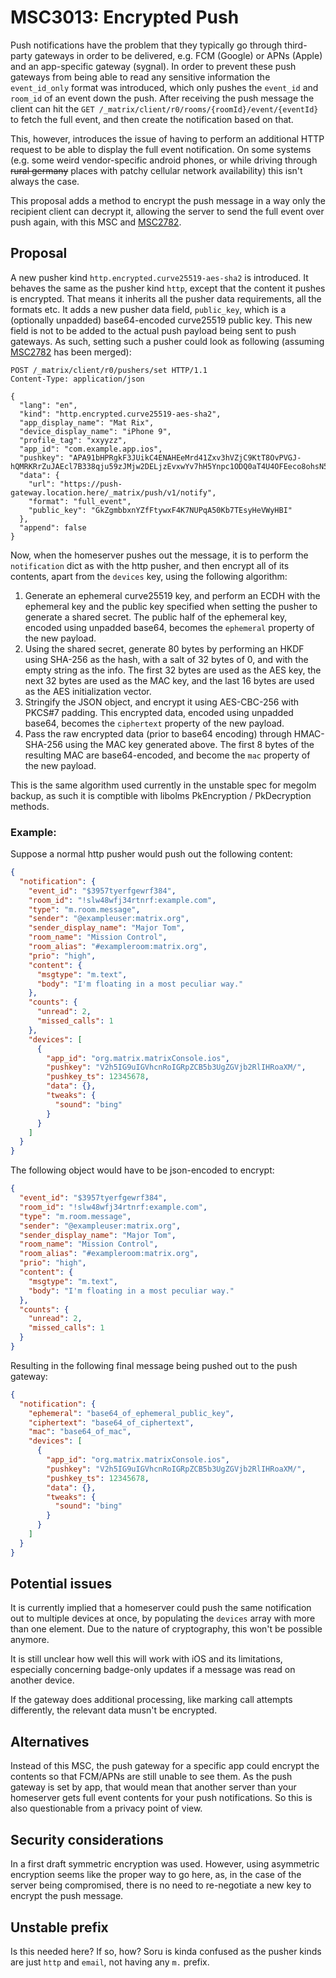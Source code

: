 # MSC3013: Encrypted Push

Push notifications have the problem that they typically go through third-party gateways in order to
be delivered, e.g. FCM (Google) or APNs (Apple) and an app-specific gateway (sygnal). In order to
prevent these push gateways from being able to read any sensitive information the `event_id_only` format
was introduced, which only pushes the `event_id` and `room_id` of an event down the push. After
receiving the push message the client can hit the `GET /_matrix/client/r0/rooms/{roomId}/event/{eventId}`
to fetch the full event, and then create the notification based on that.

This, however, introduces the issue of having to perform an additional HTTP request to be able to
display the full event notification. On some systems (e.g. some weird vendor-specific android phones,
or while driving through ~~rural germany~~ places with patchy cellular network availability) this isn't
always the case.

This proposal adds a method to encrypt the push message in a way only the recipient client can decrypt
it, allowing the server to send the full event over push again, with this MSC and [MSC2782](https://github.com/matrix-org/matrix-doc/pull/2782).

## Proposal

A new pusher kind `http.encrypted.curve25519-aes-sha2` is introduced. It behaves the same as the pusher
kind `http`, except that the content it pushes is encrypted. That means it inherits all the pusher
data requirements, all the formats etc. It adds a new pusher data field, `public_key`, which is a
(optionally unpadded) base64-encoded curve25519 public key. This new field is not to be added to the
actual push payload being sent to push gateways. As such, setting such a pusher could look as
following (assuming [MSC2782](https://github.com/matrix-org/matrix-doc/pull/2782) has been merged):

```
POST /_matrix/client/r0/pushers/set HTTP/1.1
Content-Type: application/json

{
  "lang": "en",
  "kind": "http.encrypted.curve25519-aes-sha2",
  "app_display_name": "Mat Rix",
  "device_display_name": "iPhone 9",
  "profile_tag": "xxyyzz",
  "app_id": "com.example.app.ios",
  "pushkey": "APA91bHPRgkF3JUikC4ENAHEeMrd41Zxv3hVZjC9KtT8OvPVGJ-hQMRKRrZuJAEcl7B338qju59zJMjw2DELjzEvxwYv7hH5Ynpc1ODQ0aT4U4OFEeco8ohsN5PjL1iC2dNtk2BAokeMCg2ZXKqpc8FXKmhX94kIxQ",
  "data": {
    "url": "https://push-gateway.location.here/_matrix/push/v1/notify",
    "format": "full_event",
    "public_key": "GkZgmbbxnYZfFtywxF4K7NUPqA50Kb7TEsyHeVWyHBI"
  },
  "append": false
}
```

Now, when the homeserver pushes out the message, it is to perform the `notification` dict as with the
http pusher, and then encrypt all of its contents, apart from the `devices` key, using the following
algorithm:

1. Generate an ephemeral curve25519 key, and perform an ECDH with the ephemeral key and the public key
   specified when setting the pusher to generate a shared secret. The public half of the ephemeral key,
   encoded using unpadded base64, becomes the `ephemeral` property of the new payload.
2. Using the shared secret, generate 80 bytes by performing an HKDF using SHA-256 as the hash, with
   a salt of 32 bytes of 0, and with the empty string as the info. The first 32 bytes are used as the
   AES key, the next 32 bytes are used as the MAC key, and the last 16 bytes are used as the AES
   initialization vector.
3. Stringify the JSON object, and encrypt it using AES-CBC-256 with PKCS#7 padding. This encrypted
   data, encoded using unpadded base64, becomes the `ciphertext` property of the new payload.
4. Pass the raw encrypted data (prior to base64 encoding) through HMAC-SHA-256 using the MAC key
   generated above. The first 8 bytes of the resulting MAC are base64-encoded, and become the `mac`
   property of the new payload.

This is the same algorithm used currently in the unstable spec for megolm backup, as such it is
comptible with libolms PkEncryption / PkDecryption methods.

### Example:
Suppose a normal http pusher would push out the following content:
```json
{
  "notification": {
    "event_id": "$3957tyerfgewrf384",
    "room_id": "!slw48wfj34rtnrf:example.com",
    "type": "m.room.message",
    "sender": "@exampleuser:matrix.org",
    "sender_display_name": "Major Tom",
    "room_name": "Mission Control",
    "room_alias": "#exampleroom:matrix.org",
    "prio": "high",
    "content": {
      "msgtype": "m.text",
      "body": "I'm floating in a most peculiar way."
    },
    "counts": {
      "unread": 2,
      "missed_calls": 1
    },
    "devices": [
      {
        "app_id": "org.matrix.matrixConsole.ios",
        "pushkey": "V2h5IG9uIGVhcnRoIGRpZCB5b3UgZGVjb2RlIHRoaXM/",
        "pushkey_ts": 12345678,
        "data": {},
        "tweaks": {
          "sound": "bing"
        }
      }
    ]
  }
}
```

The following object would have to be json-encoded to encrypt:

```json
{
  "event_id": "$3957tyerfgewrf384",
  "room_id": "!slw48wfj34rtnrf:example.com",
  "type": "m.room.message",
  "sender": "@exampleuser:matrix.org",
  "sender_display_name": "Major Tom",
  "room_name": "Mission Control",
  "room_alias": "#exampleroom:matrix.org",
  "prio": "high",
  "content": {
    "msgtype": "m.text",
    "body": "I'm floating in a most peculiar way."
  },
  "counts": {
    "unread": 2,
    "missed_calls": 1
  }
}
```

Resulting in the following final message being pushed out to the push gateway:

```json
{
  "notification": {
    "ephemeral": "base64_of_ephemeral_public_key",
    "ciphertext": "base64_of_ciphertext",
    "mac": "base64_of_mac",
    "devices": [
      {
        "app_id": "org.matrix.matrixConsole.ios",
        "pushkey": "V2h5IG9uIGVhcnRoIGRpZCB5b3UgZGVjb2RlIHRoaXM/",
        "pushkey_ts": 12345678,
        "data": {},
        "tweaks": {
          "sound": "bing"
        }
      }
    ]
  }
}
```

## Potential issues

It is currently implied that a homeserver could push the same notification out to multiple devices
at once, by populating the `devices` array with more than one element. Due to the nature of cryptography,
this won't be possible anymore.

It is still unclear how well this will work with iOS and its limitations, especially concerning badge-only
updates if a message was read on another device.

If the gateway does additional processing, like marking call attempts differently, the relevant data
musn't be encrypted.

## Alternatives

Instead of this MSC, the push gateway for a specific app could encrypt the contents so that FCM/APNs
are still unable to see them. As the push gateway is set by app, that would mean that another server
than your homeserver gets full event contents for your push notifications. So this is also questionable
from a privacy point of view.

## Security considerations

In a first draft symmetric encryption was used. However, using asymmetric encryption seems like the
proper way to go here, as, in the case of the server being compromised, there is no need to re-negotiate
a new key to encrypt the push message.

## Unstable prefix

Is this needed here? If so, how? Soru is kinda confused as the pusher kinds are just `http` and `email`,
not having any `m.` prefix.
